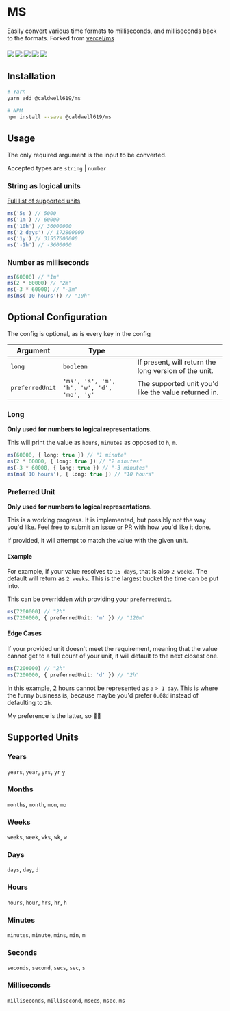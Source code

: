 # MS

Easily convert various time formats to milliseconds, and milliseconds back to the formats.
Forked from [vercel/ms](https://github.com/vercel/ms)

<p align="center">
  <h4/>
  <img src="https://img.shields.io/npm/v/@caldwell619/ms">
  <img src="https://img.shields.io/bundlephobia/min/@caldwell619/ms">
  <img src="https://codecov.io/gh/christopher-caldwell/ms/branch/master/graph/badge.svg?token=2LA7ETDPO3">
  <img src="https://img.shields.io/github/last-commit/christopher-caldwell/ms">
  <img src="https://img.shields.io/npm/types/@caldwell619/ms">
</p>

## Installation

```bash
# Yarn
yarn add @caldwell619/ms

# NPM
npm install --save @caldwell619/ms
```

## Usage

The only required argument is the input to be converted.

Accepted types are `string` | `number`

### String as logical units

[Full list of supported units](#supported-units)

```js
ms('5s') // 5000
ms('1m') // 60000
ms('10h') // 36000000
ms('2 days') // 172800000
ms('1y') // 31557600000
ms('-1h') // -3600000
```

### Number as milliseconds

```js
ms(60000) // "1m"
ms(2 * 60000) // "2m"
ms(-3 * 60000) // "-3m"
ms(ms('10 hours')) // "10h"
```

## Optional Configuration

The config is optional, as is every key in the config

| Argument        | Type                                       |                                                       |
| --------------- | ------------------------------------------ | ----------------------------------------------------- |
| `long`          | `boolean`                                  | If present, will return the long version of the unit. |
| `preferredUnit` | `'ms', 's', 'm', 'h', 'w', 'd', 'mo', 'y'` | The supported unit you'd like the value returned in.  |

### Long

**Only used for numbers to logical representations.**

This will print the value as `hours`, `minutes` as opposed to `h`, `m`.

```ts
ms(60000, { long: true }) // "1 minute"
ms(2 * 60000, { long: true }) // "2 minutes"
ms(-3 * 60000, { long: true }) // "-3 minutes"
ms(ms('10 hours'), { long: true }) // "10 hours"
```

### Preferred Unit

**Only used for numbers to logical representations.**

This is a working progress. It is implemented, but possibly not the way you'd like. Feel free to submit an [issue](https://github.com/christopher-caldwell/ms/issues/new) or [PR](https://github.com/christopher-caldwell/ms/compare) with how you'd like it done.

If provided, it will attempt to match the value with the given unit.

#### Example

For example, if your value resolves to `15 days`, that is also `2 weeks`. The default will return as `2 weeks`. This is the largest bucket the time can be put into.

This can be overridden with providing your `preferredUnit`.

```ts
ms(7200000) // "2h"
ms(7200000, { preferredUnit: 'm' }) // "120m"
```

#### Edge Cases

If your provided unit doesn't meet the requirement, meaning that the value cannot get to a full count of your unit, it will default to the next closest one.

```ts
ms(7200000) // "2h"
ms(7200000, { preferredUnit: 'd' }) // "2h"
```

In this example, 2 hours cannot be represented as a `> 1 day`. This is where the funny business is, because maybe you'd prefer `0.08d` instead of defaulting to `2h`.

My preference is the latter, so :man_shrugging:

## Supported Units

### Years

`years`, `year`, `yrs`, `yr` `y`

### Months

`months`, `month`, `mon`, `mo`

### Weeks

`weeks`, `week`, `wks`, `wk`, `w`

### Days

`days`, `day`, `d`

### Hours

`hours`, `hour`, `hrs`, `hr`, `h`

### Minutes

`minutes`, `minute`, `mins`, `min`, `m`

### Seconds

`seconds`, `second`, `secs`, `sec`, `s`

### Milliseconds

`milliseconds`, `millisecond`, `msecs`, `msec`, `ms`
